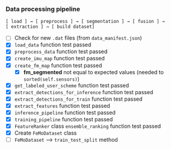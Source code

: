 ### Data processing pipeline

```
[ load ] → [ preprocess ] → [ segmentation ] → [ fusion ] → 
[ extraction ] → [ build dataset]
```


- [ ] Check for new `.dat` files (from `data_manifest.json`)
- [x] `load_data` function test passed
- [x] `preprocess_data` function test passed
- [x] `create_imu_map` function test passed
- [x] `create_fm_map` function test passed
  - [x] **fm_segmented** not equal to expected values (needed to `sorted(self.sensors)`) 
- [x] `get_labeled_user_scheme` function test passed
- [x] `extract_detections_for_inference` function test passed
- [x] `extract_detections_for_train` function test passed
- [x] `extract_features` function test passed
- [x] `inference_pipeline` function test passed
- [x] `training_pipeline` function test passed
- [x] `FeatureRanker` class `ensemble_ranking` function test passed
- [x] Create `FeMoDataset` class
- [ ] `FeMoDataset` --> `train_test_split` method